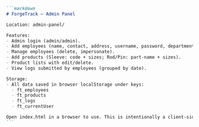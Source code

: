 ````markdown name=README.md
```markdown
# ForgeTrack — Admin Panel

Location: admin-panel/

Features:
- Admin login (admin/admin).
- Add employees (name, contact, address, username, password, department).
- Manage employees (delete, impersonate).
- Add products (Sleeve: code + sizes; Rod/Pin: part-name + sizes).
- Product lists with edit/delete.
- View logs submitted by employees (grouped by date).

Storage:
- All data saved in browser localStorage under keys:
  - ft_employees
  - ft_products
  - ft_logs
  - ft_currentUser

Open index.html in a browser to use. This is intentionally a client-side demo so you can test flows quickly.
```
````